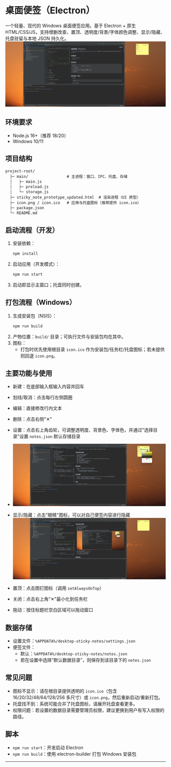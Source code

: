 # 桌面便签（Electron）

一个轻量、现代的 Windows 桌面便签应用。基于 Electron + 原生 HTML/CSS/JS，支持增删改查、置顶、透明度/背景/字体颜色调整、显示/隐藏、托盘驻留与本地 JSON 持久化。
![img.png](image/img.png)
## 环境要求
- Node.js 16+（推荐 18/20）
- Windows 10/11

## 项目结构
```
project-root/
  ├─ main/                 # 主进程：窗口、IPC、托盘、存储
  │   ├─ main.js
  │   ├─ preload.js
  │   └─ storage.js
  ├─ sticky_note_prototype_updated.html  # 渲染进程（UI 原型）
  ├─ icon.png / icon.ico   # 应用与托盘图标（推荐提供 icon.ico）
  ├─ package.json
  └─ README.md
```

## 启动流程（开发）
1. 安装依赖：
   ```bash
   npm install
   ```
2. 启动应用（开发模式）：
   ```bash
   npm run start
   ```
3. 启动即显示主窗口；托盘同时创建。

## 打包流程（Windows）
1. 生成安装包（NSIS）：
   ```bash
   npm run build
   ```
2. 产物位置：`build/` 目录；可执行文件与安装包均在其中。
3. 图标：
   - 打包时优先使用根目录 `icon.ico` 作为安装包/任务栏/托盘图标；若未提供则回退 `icon.png`。

## 主要功能与使用
- 新建：在底部输入框输入内容并回车
- 划线/取消：点击每行左侧圆圈
- 编辑：直接修改行内文本
- 删除：点击右侧"✕"
- 设置：点击右上角齿轮，可调整透明度、背景色、字体色，并通过"选择目录"设置 `notes.json` 默认存储目录
- ![img_1.png](image/img_1.png)



- 显示/隐藏：点击"眼睛"图标，可以对自己便签内容进行隐藏
![img_2.png](image/img_2.png)
- 置顶：点击图钉图标（调用 `setAlwaysOnTop`）
- 关闭：点击右上角"✕"最小化到任务栏
- 拖动：按住标题栏空白区域可以拖动窗口

## 数据存储
- 设置文件：`%APPDATA%/desktop-sticky-notes/settings.json`
- 便签文件：
  - 默认：`%APPDATA%/desktop-sticky-notes/notes.json`
  - 若在设置中选择“默认数据目录”，则保存到该目录下的 `notes.json`

## 常见问题
- 图标不显示：请在根目录提供透明的 `icon.ico`（包含 16/20/32/48/64/128/256 多尺寸）或 `icon.png`，然后重新启动/重新打包。
- 托盘找不到：系统可能合并了托盘图标，请展开托盘查看更多。
- 权限问题：若设置的数据目录需要管理员权限，建议更换到用户有写入权限的路径。

## 脚本
- `npm run start`：开发启动 Electron
- `npm run build`：使用 electron-builder 打包 Windows 安装包
---

